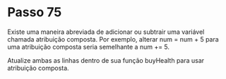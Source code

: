 # Passo 75

Existe uma maneira abreviada de adicionar ou subtrair uma variável chamada atribuição composta. Por exemplo, alterar num = num + 5 para uma atribuição composta seria semelhante a num += 5.

Atualize ambas as linhas dentro de sua função buyHealth para usar atribuição composta.